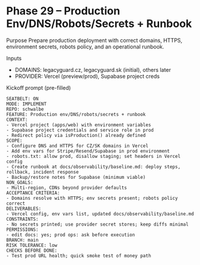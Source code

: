 # Phase 29 – Production Env/DNS/Robots/Secrets + Runbook

Purpose
Prepare production deployment with correct domains, HTTPS, environment secrets, robots policy, and an operational runbook.

Inputs
- DOMAINS: legacyguard.cz, legacyguard.sk (initial), others later
- PROVIDER: Vercel (preview/prod), Supabase project creds

Kickoff prompt (pre-filled)
```
SEATBELT: ON
MODE: IMPLEMENT
REPO: schwalbe
FEATURE: Production env/DNS/robots/secrets + runbook
CONTEXT:
- Vercel project (apps/web) with environment variables
- Supabase project credentials and service role in prod
- Redirect policy via isProduction() already defined
SCOPE:
- Configure DNS and HTTPS for CZ/SK domains in Vercel
- Add env vars for Stripe/Resend/Supabase in prod environment
- robots.txt: allow prod, disallow staging; set headers in Vercel config
- Create runbook at docs/observability/baseline.md: deploy steps, rollback, incident response
- Backup/restore notes for Supabase (minimum viable)
NON_GOALS:
- Multi-region, CDNs beyond provider defaults
ACCEPTANCE CRITERIA:
- Domains resolve with HTTPS; env secrets present; robots policy correct
DELIVERABLES:
- Vercel config, env vars list, updated docs/observability/baseline.md
CONSTRAINTS:
- No secrets printed; use provider secret stores; keep diffs minimal
PERMISSIONS:
- edit docs: yes; prod ops: ask before execution
BRANCH: main
RISK TOLERANCE: low
CHECKS BEFORE DONE:
- Test prod URL health; quick smoke test of money path
```
